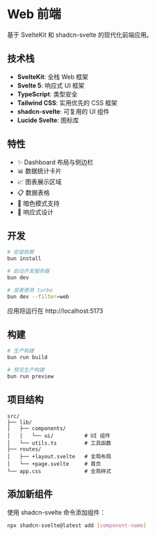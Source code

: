 # Web 前端

基于 SvelteKit 和 shadcn-svelte 的现代化前端应用。

## 技术栈

- **SvelteKit**: 全栈 Web 框架
- **Svelte 5**: 响应式 UI 框架
- **TypeScript**: 类型安全
- **Tailwind CSS**: 实用优先的 CSS 框架
- **shadcn-svelte**: 可复用的 UI 组件
- **Lucide Svelte**: 图标库

## 特性

- ✨ Dashboard 布局与侧边栏
- 📊 数据统计卡片
- 📈 图表展示区域
- 📋 数据表格
- 🎨 暗色模式支持
- 📱 响应式设计

## 开发

```bash
# 安装依赖
bun install

# 启动开发服务器
bun dev

# 或者使用 turbo
bun dev --filter=web
```

应用将运行在 http://localhost:5173

## 构建

```bash
# 生产构建
bun run build

# 预览生产构建
bun run preview
```

## 项目结构

```
src/
├── lib/
│   ├── components/
│   │   └── ui/          # UI 组件
│   └── utils.ts         # 工具函数
├── routes/
│   ├── +layout.svelte   # 全局布局
│   └── +page.svelte     # 首页
└── app.css              # 全局样式
```

## 添加新组件

使用 shadcn-svelte 命令添加组件：

```bash
npx shadcn-svelte@latest add [component-name]
```
